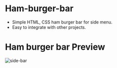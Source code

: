 # Ham-burger-bar
- Simple HTML, CSS ham burger bar for side menu.
- Easy to integrate with other projects.
# Ham burger bar Preview
![side-bar](https://github.com/anamiikajha/ham-burger-bar/assets/89740849/76c69bca-da10-48ff-bdbb-37a35acee572)
